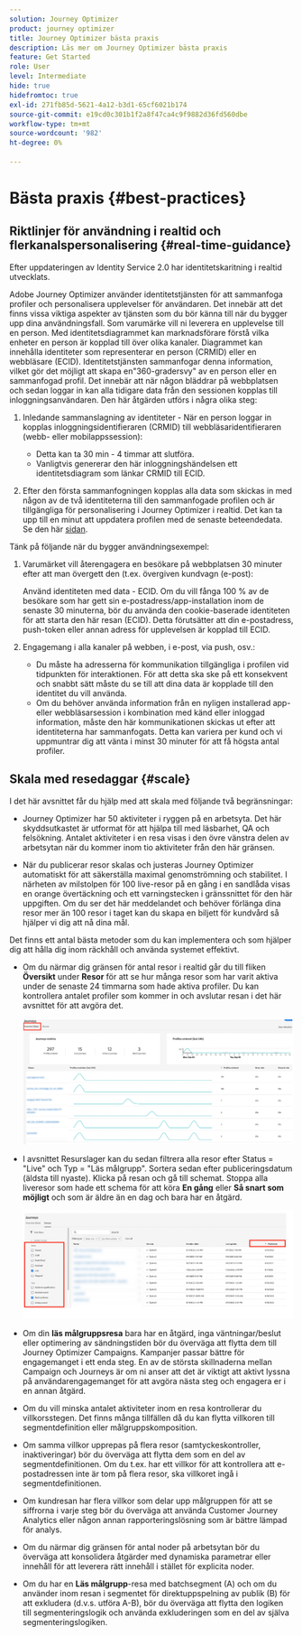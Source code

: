 ```yaml
---
solution: Journey Optimizer
product: journey optimizer
title: Journey Optimizer bästa praxis
description: Läs mer om Journey Optimizer bästa praxis
feature: Get Started
role: User
level: Intermediate
hide: true
hidefromtoc: true
exl-id: 271fb85d-5621-4a12-b3d1-65cf6021b174
source-git-commit: e19cd0c301b1f2a8f47ca4c9f9882d36fd560dbe
workflow-type: tm+mt
source-wordcount: '982'
ht-degree: 0%

---
```


# Bästa praxis {#best-practices}

## Riktlinjer för användning i realtid och flerkanalspersonalisering {#real-time-guidance}

Efter uppdateringen av Identity Service 2.0 har identitetskaritning i realtid utvecklats.

Adobe Journey Optimizer använder identitetstjänsten för att sammanfoga profiler och personalisera upplevelser för användaren. Det innebär att det finns vissa viktiga aspekter av tjänsten som du bör känna till när du bygger upp dina användningsfall. Som varumärke vill ni leverera en upplevelse till en person. Med identitetsdiagrammet kan marknadsförare förstå vilka enheter en person är kopplad till över olika kanaler. Diagrammet kan innehålla identiteter som representerar en person (CRMID) eller en webbläsare (ECID). Identitetstjänsten sammanfogar denna information, vilket gör det möjligt att skapa en&quot;360-gradersvy&quot; av en person eller en sammanfogad profil. Det innebär att när någon bläddrar på webbplatsen och sedan loggar in kan alla tidigare data från den sessionen kopplas till inloggningsanvändaren. Den här åtgärden utförs i några olika steg:

1. Inledande sammanslagning av identiteter - När en person loggar in kopplas inloggningsidentifieraren (CRMID) till webbläsaridentifieraren (webb- eller mobilappssession):

   * Detta kan ta 30 min - 4 timmar att slutföra.
   * Vanligtvis genererar den här inloggningshändelsen ett identitetsdiagram som länkar CRMID till ECID.

1. Efter den första sammanfogningen kopplas alla data som skickas in med någon av de två identiteterna till den sammanfogade profilen och är tillgängliga för personalisering i Journey Optimizer i realtid. Det kan ta upp till en minut att uppdatera profilen med de senaste beteendedata. Se den här [sidan](https://experienceleague.adobe.com/docs/experience-platform/ingestion/streaming/overview.html?lang=sv).

Tänk på följande när du bygger användningsexempel:

1. Varumärket vill återengagera en besökare på webbplatsen 30 minuter efter att man övergett den (t.ex. övergiven kundvagn (e-post):

   Använd identiteten med data - ECID. Om du vill fånga 100 % av de besökare som har gett sin e-postadress/app-installation inom de senaste 30 minuterna, bör du använda den cookie-baserade identiteten för att starta den här resan (ECID). Detta förutsätter att din e-postadress, push-token eller annan adress för upplevelsen är kopplad till ECID.

1. Engagemang i alla kanaler på webben, i e-post, via push, osv.:

   * Du måste ha adresserna för kommunikation tillgängliga i profilen vid tidpunkten för interaktionen. För att detta ska ske på ett konsekvent och snabbt sätt måste du se till att dina data är kopplade till den identitet du vill använda.
   * Om du behöver använda information från en nyligen installerad app- eller webbläsarsession i kombination med känd eller inloggad information, måste den här kommunikationen skickas ut efter att identiteterna har sammanfogats. Detta kan variera per kund och vi uppmuntrar dig att vänta i minst 30 minuter för att få högsta antal profiler.

## Skala med resedaggar {#scale}

I det här avsnittet får du hjälp med att skala med följande två begränsningar:

* Journey Optimizer har 50 aktiviteter i ryggen på en arbetsyta. Det här skyddsutkastet är utformat för att hjälpa till med läsbarhet, QA och felsökning. Antalet aktiviteter i en resa visas i den övre vänstra delen av arbetsytan när du kommer inom tio aktiviteter från den här gränsen.

* När du publicerar resor skalas och justeras Journey Optimizer automatiskt för att säkerställa maximal genomströmning och stabilitet. I närheten av milstolpen för 100 live-resor på en gång i en sandlåda visas en orange övertäckning och ett varningstecken i gränssnittet för den här uppgiften. Om du ser det här meddelandet och behöver förlänga dina resor mer än 100 resor i taget kan du skapa en biljett för kundvård så hjälper vi dig att nå dina mål.

<!--DOCAC-10977

* As you publish journeys, Journey Optimizer automatically scales and adjusts to ensure maximum throughput and stability. As you near the milestone of 500 live journeys at one time in a sandbox, you will see an orange overlay and warning sign appear in the interface on this achievement. If you see this notification and have a need to extend your journeys beyond 500 live journeys at a time, please create a ticket for customer care and we will help you reach your goals.-->


Det finns ett antal bästa metoder som du kan implementera och som hjälper dig att hålla dig inom räckhåll och använda systemet effektivt.

* Om du närmar dig gränsen för antal resor i realtid går du till fliken **Översikt** under **Resor** för att se hur många resor som har varit aktiva under de senaste 24 timmarna som hade aktiva profiler. Du kan kontrollera antalet profiler som kommer in och avslutar resan i det här avsnittet för att avgöra det.

  ![](assets/journey-guardrails2.png)

* I avsnittet Resurslager kan du sedan filtrera alla resor efter Status = &quot;Live&quot; och Typ = &quot;Läs målgrupp&quot;. Sortera sedan efter publiceringsdatum (äldsta till nyaste). Klicka på resan och gå till schemat. Stoppa alla liveresor som hade ett schema för att köra **En gång** eller **Så snart som möjligt** och som är äldre än en dag och bara har en åtgärd.

  ![](assets/journey-guardrails1.png)

* Om din **läs målgruppsresa** bara har en åtgärd, inga väntningar/beslut eller optimering av sändningstiden bör du överväga att flytta dem till Journey Optimizer Campaigns. Kampanjer passar bättre för engagemanget i ett enda steg. En av de största skillnaderna mellan Campaign och Journeys är om ni anser att det är viktigt att aktivt lyssna på användarengagemanget för att avgöra nästa steg och engagera er i en annan åtgärd.
* Om du vill minska antalet aktiviteter inom en resa kontrollerar du villkorsstegen. Det finns många tillfällen då du kan flytta villkoren till segmentdefinition eller målgruppskomposition.
* Om samma villkor upprepas på flera resor (samtyckeskontroller, inaktiveringar) bör du överväga att flytta dem som en del av segmentdefinitionen. Om du t.ex. har ett villkor för att kontrollera att e-postadressen inte är tom på flera resor, ska villkoret ingå i segmentdefinitionen.
* Om kundresan har flera villkor som delar upp målgruppen för att se siffrorna i varje steg bör du överväga att använda Customer Journey Analytics eller någon annan rapporteringslösning som är bättre lämpad för analys.
* Om du närmar dig gränsen för antal noder på arbetsytan bör du överväga att konsolidera åtgärder med dynamiska parametrar eller innehåll för att leverera rätt innehåll i stället för explicita noder.

* Om du har en **Läs målgrupp**-resa med batchsegment (A) och om du använder inom resan i segmentet för direktuppspelning av publik (B) för att exkludera (d.v.s. utföra A-B), bör du överväga att flytta den logiken till segmenteringslogik och använda exkluderingen som en del av själva segmenteringslogiken.